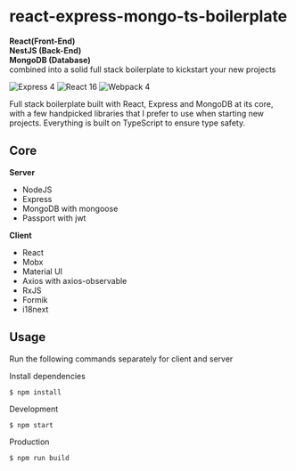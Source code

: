 # react-express-mongo-ts-boilerplate
**React(Front-End)**<br/>
**NestJS (Back-End)**<br/>
**MongoDB (Database)**<br/>
combined into a solid full stack boilerplate to kickstart your new projects

![Express 4](https://img.shields.io/badge/express-4.17.x-green.svg)
![React 16](https://img.shields.io/badge/reactjs-16.13.x-green.svg)
![Webpack 4](https://img.shields.io/badge/webpack-4.44.x-green.svg)

Full stack boilerplate built with React, Express and MongoDB at its core, with a few handpicked libraries that I prefer to use when starting new projects. Everything is built on TypeScript to ensure type safety.

## Core

**Server**
- NodeJS
- Express
- MongoDB with mongoose
- Passport with jwt

**Client**
- React
- Mobx
- Material UI
- Axios with axios-observable
- RxJS
- Formik
- i18next

## Usage

Run the following commands separately for client and server

Install dependencies
```
$ npm install
```

Development
```
$ npm start
```

Production
```
$ npm run build
```

